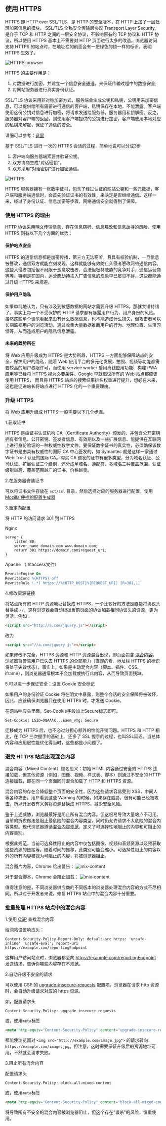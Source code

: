 ## 使用 HTTPS

HTTPS 即 HTTP over SSL/TLS，是 HTTP 的安全版本，在 HTTP 上加了一层处理加密信息的模块。
 SSL/TLS 全称安全传输层协议 Transport Layer Security, 是介于 TCP 和 HTTP 之间的一层安全协议，不影响原有的 TCP 协议和 HTTP 协议，所以使用 HTTPS 基本上不需要对 HTTP 页面进行太多的改造。浏览器访问支持 HTTPS 的站点时，在地址栏的前面会有一把绿色的锁一样的标识，表明 HTTPS 生效了。

![HTTPS-browser](./images/https-browsers.png)

HTTPS 的主要作用是：

1. 对数据进行加密，并建立一个信息安全通道，来保证传输过程中的数据安全;
2. 对网站服务器进行真实身份认证。

SSL/TLS 协议采用非对称加密方式，服务端会生成公钥和私钥，公钥用来加密信息，可以提供给所有需要进行通信的客户端，私钥保存在本地，不能泄露。客户端使用这份公钥对信息进行加密，将请求发送给服务器，服务器用私钥解密。反之，服务器对客户端的返回，则使用客户端提供的公钥进行加密，客户端使用本地对应的私钥来解密，保证了通信的安全。

详细可以参考：[这里](https://security.stackexchange.com/questions/20803/how-does-ssl-tls-work)

基于 SSL/TLS 进行 一次的 HTTPS 会话的过程，简单地说可以分成3步

1. 客户端向服务器端索要并验证公钥。
2. 双方协商生成"对话密钥"。
3. 双方采用"对话密钥"进行加密通信。

![HTTPS](./images/https.png)

HTTPS 服务器拥有一张数字证书，包含了经过认证的网站公钥和一些元数据，客户端和服务端通信时，会首先验证证书的有效性，来决定是否继续通信。这样一来，经过了身份认证、信息加密等步骤，网络通信安全就得到了保障。

### 使用 HTTPS 的理由

HTTP 协议采用明文传输信息，存在信息窃听、信息篡改和信息劫持的风险，使用 HTTPS 则有以下几个方面的优势：

#### 保护站点安全

HTTPS 的通信信息都是加密传播，第三方无法窃听，且具有校验机制，一旦信息被篡改，通信双方就能立刻发现，这样就能够有效防止入侵者篡改网络通信内容。这些入侵者包括但不局限于恶意攻击者，合法但极具威胁的竞争对手，通信运营商等等。特别是在国内，运营商劫持插入广告信息的现象早已屡见不鲜，这些都能通过升级 HTTPS 来规避。

#### 保护用户隐私

如果单纯地认为，只有涉及到敏感数据的网站才需要升级 HTTPS，那就大错特错了。事实上每一个不受保护的 HTTP 请求都有暴露用户行为、用户身份的风险。虽然这些单个请求看起来没有什么敏感信息，也不能造成什么损失，但攻击者可以长期监视用户的浏览活动，通过收集大量数据推断用户的行为、地理位置、生活习惯等，从而造成用户的隐私信息泄露。

#### 未来的趋势所在

将 Web 应用升级成为 HTTPS 是大势所趋，HTTPS 一方面能够保障站点的安全、保护用户的隐私，随着 Web 应用平台的多元化发展，拍照、视频等功能都需要较高的用户权限许可，而使用 service worker 启用离线应用功能、构建 PWA 应用等已经将 HTTPS 视为必要条件。Google 早就倡议所有的 Web 站点都应该使用 HTTPS， 而且将 HTTPS 站点的搜索结果排名权重进行提升，想必在未来，这也是促进站长将站点进行 HTTPS 化的一个重要理由。


### 升级 HTTPS

将 Web 应用升级成 HTTPS 一般需要以下几个步骤。

1.获取证书

HTTPS 是由证书认证机构 CA（Certificate Authority）颁发的、并包含公开密钥拥有者信息、公开密钥、签发者信息、有效期以及一些扩展信息、能提供在互联网上进行身份验证的一种权威性数字文件。要保证数字证书的真实性，必须确保该数字证书是由具有权威性的国际 CA 中心签发的，如 Symantec 就是这样一家通过 Web Trust 认证的国际 CA。购买 CA 颁发的证书有很多类型，分为域名认证、公司认证、扩展认证三个级别，还分成单域名、通配符、多域名三种覆盖范围。认证级别越高、覆盖范围越广的证书，价格越贵。

2.在服务器安装证书

可以将证书文件存放在 `ect/ssl` 目录，然后选择对应的服务器进行配置，使用 [Mozilla 便捷的配置生成器](https://www.w3.org/TR/CSP/)

3.重定向配置

将 HTTP 的访问请求 301 到 HTTPS

Nginx

```nginx
server {
	listen 80;
	server_name domain.com www.domain.com;
	return 301 https://domain.com$request_uri;
}
```

Apache （.htaccess文件）

```apache
RewriteEngine On
RewriteCond %{HTTPS} off
RewriteRule (.*) https://%{HTTP_HOST}%{REQUEST_URI} [R=301,L]
```

4.修改资源链接

将站点所有的 HTTP 资源地址替换成 HTTPS，一个比较好的方法是直接将协议头替换成 `//`，这样浏览器会自动根据当前页面的协议加载相同协议头的资源，更为灵活。例如：

```html
<script src="http://a.com/jquery.js"></script>
```

改为

```html
<script src="//a.com/jquery.js"></script>
```

如果修改不完全，HTTPS 资源和 HTTP 资源混合出现，即页面包含 [混合内容](#防止混合内容)，浏览器将警告用户已失去 HTTPS 的全部能力（直观的看，地址栏 HTTPS 的标识将处于失效状态）。事实上，如果是主动混合内容（脚本、插件、CSS、iframe），则浏览器通常根本不会加载或执行此内容，从而导致页面残缺。

5.可以进一步保证安全：设置 Cookie 安全标记

如果用户的身份验证 Cookie 将在明文中暴露，则整个会话的安全保障将被破坏，因此，应该确保浏览器只在使用 HTTPS 时，才发送 Cookie。

在网站响应头里面，Set-Cookie字段加上Secure标志即可。

```http
Set-Cookie: LSID=DQAAAK...Eaem_vYg; Secure
```

迁移成为 HTTPS 后，也不必过分担心额外的性能开销问题。HTTPS 和 HTTP 相比，在 TCP 三次握手的基础上，还多了 SSL 握手的过程，也叫SSL延迟。当总体内容和应用层性能优化得当时，这些都是小问题了。

### 避免 HTTPS 站点出现混合内容

混合内容（Mixed Content）顾名思义：初始 HTML 内容通过安全的 HTTPS 连接加载，但其他资源（例如，图像、视频、样式表、脚本）则通过不安全的 HTTP 连接加载，即在同一个页面同时混合加载了 HTTP 和 HTTPS 资源。

混合内容的存在会降低整个页面的安全性，因为这些请求容易受到 XSS，中间人等各种攻击。用户看到这些 Warning 的时候，如果存在威胁，很有可能已经被攻击。所以开发者有义务将资源替换成 HTTPS，减少安全风险。

鉴于上述威胁，浏览器最好是阻止所有混合内容。但这极易导致大量站点不可用。当前的折衷做法是阻止最危险的混合内容类型，同时仍允许请求不太危险的混合内容类型。现代浏览器遵循[混合内容规范](https://w3c.github.io/webappsec-mixed-content/)，定义了可选择性地阻止的内容和可阻止的内容类别。

根据此规范，当前可选择性阻止的内容中仅包括图像、视频和音频资源以及预获取这些资源的链接等。随着时间的推移，此类别可能会缩小。可选择性阻止的内容以外的所有内容被视为可阻止的内容，将被浏览器阻止。

混合图片内容，Chrome 给出警告：
![mix-content](./images/mixed-content.png)

对于混合脚本，Chrome 会阻止加载：
![mix-content](./images/mixed-script.png)

值得注意的是，不同浏览器供应商的不同版本的浏览器处理混合内容的方式不尽相同。所以对于开发者来说，修复 HTTPS 站点中的混合内容十分重要。

### 批量处理 HTTPS 站点中的混合内容

1.使用 [CSP](https://github.com/searchfe/pwa-doc/blob/master/web-security/03-content-security-policy.md) 查找混合内容

给网站设置响应头：
```
Content-Security-Policy-Report-Only: default-src https: 'unsafe-inline' 'unsafe-eval'; report-uri https://example.com/reportingEndpoint

```
这样用户访问站点时，浏览器都会向 https://example.com/reportingEndpoint 发送请求，告诉你哪些内容存在不规范。

2.自动升级不安全的请求

可以使用 CSP 的 [upgrade-insecure-requests](https://www.w3.org/TR/upgrade-insecure-requests/) 配置项，浏览器在请求 http 资源时，会自动升级请求对应的 https 资源。

如，配置请求头

```http
Content-Security-Policy: upgrade-insecure-requests
```

或，使用`meta`标签

```html
<meta http-equiv="Content-Security-Policy" content="upgrade-insecure-requests">
```

都能使浏览器对 `<img src="http://example.com/image.jpg">` 的请求转向 `https://example.com/image.jpg`。但注意，这时需要保证升级后的资源地址可用，不然就会请求失败。

3.阻止所有混合内容

配置请求头

```http
Content-Security-Policy: block-all-mixed-content
```

或，使用`meta`标签

```html
<meta http-equiv="Content-Security-Policy" content="block-all-mixed-content">
```

将导致所有不安全的混合内容被浏览器阻止，但这个存在"误杀"的风险，慎重使用。
